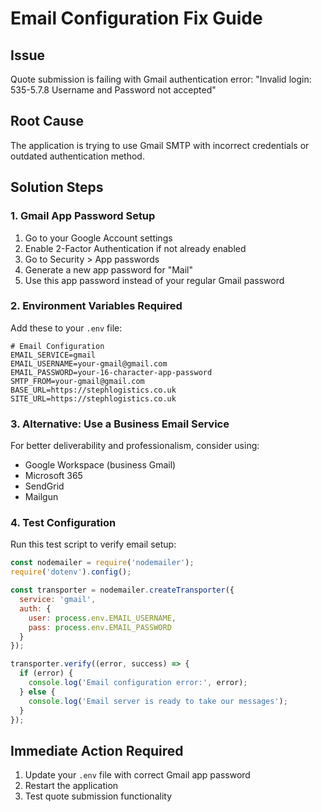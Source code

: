 # Email Configuration Fix Guide

## Issue
Quote submission is failing with Gmail authentication error: "Invalid login: 535-5.7.8 Username and Password not accepted"

## Root Cause
The application is trying to use Gmail SMTP with incorrect credentials or outdated authentication method.

## Solution Steps

### 1. Gmail App Password Setup
1. Go to your Google Account settings
2. Enable 2-Factor Authentication if not already enabled
3. Go to Security > App passwords
4. Generate a new app password for "Mail"
5. Use this app password instead of your regular Gmail password

### 2. Environment Variables Required
Add these to your `.env` file:

```env
# Email Configuration
EMAIL_SERVICE=gmail
EMAIL_USERNAME=your-gmail@gmail.com
EMAIL_PASSWORD=your-16-character-app-password
SMTP_FROM=your-gmail@gmail.com
BASE_URL=https://stephlogistics.co.uk
SITE_URL=https://stephlogistics.co.uk
```

### 3. Alternative: Use a Business Email Service
For better deliverability and professionalism, consider using:
- Google Workspace (business Gmail)
- Microsoft 365
- SendGrid
- Mailgun

### 4. Test Configuration
Run this test script to verify email setup:

```javascript
const nodemailer = require('nodemailer');
require('dotenv').config();

const transporter = nodemailer.createTransporter({
  service: 'gmail',
  auth: {
    user: process.env.EMAIL_USERNAME,
    pass: process.env.EMAIL_PASSWORD
  }
});

transporter.verify((error, success) => {
  if (error) {
    console.log('Email configuration error:', error);
  } else {
    console.log('Email server is ready to take our messages');
  }
});
```

## Immediate Action Required
1. Update your `.env` file with correct Gmail app password
2. Restart the application
3. Test quote submission functionality
